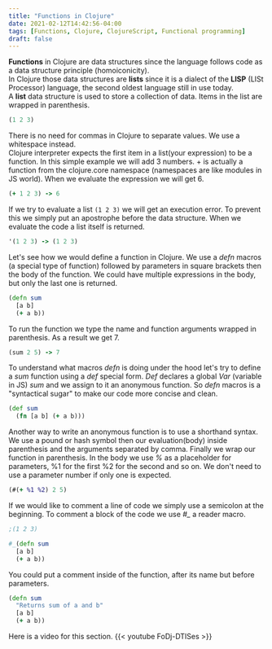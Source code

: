 ```yaml
---
title: "Functions in Clojure"
date: 2021-02-12T14:42:56-04:00
tags: [Functions, Clojure, ClojureScript, Functional programming]
draft: false
---
```


**Functions** in Clojure are data structures since the language follows code as a data structure principle (homoiconicity).  
In Clojure those data structures are **lists** since it is a dialect of the **LISP** (LISt Processor) language, the second oldest language still in use today.  
A **list** data structure is used to store a collection of data. Items in the list are wrapped in parenthesis.  
```clojure
(1 2 3)
```
There is no need for commas in Clojure to separate values. We use a whitespace instead.  
Clojure interpreter expects the first item in a list(your expression) to be a function. In this simple example we will add 3 numbers. + is actually a function from the clojure.core namespace (namespaces are like modules in JS world). When we evaluate the expression we will get 6.
```clojure
(+ 1 2 3) -> 6
```
If we try to evaluate a list `(1 2 3)` we will get an execution error. To prevent this we simply put an apostrophe before the data structure. When we evaluate the code a list itself is returned.
```clojure
'(1 2 3) -> (1 2 3)
```
Let's see how we would define a function in Clojure. We use a *defn* macros (a special type of function) followed by parameters in square brackets then the body of the function. We could have multiple expressions in the body, but only the last one is returned.
```clojure
(defn sum
  [a b]
  (+ a b))
```
To run the function we type the name and function arguments wrapped in parenthesis. As a result we get 7.
```clojure
(sum 2 5) -> 7
```
To understand what macros *defn* is doing under the hood let's try to define a *sum* function using a *def* special form. *Def* declares a global *Var* (variable in JS) *sum*  and we assign to it an anonymous function. So *defn* macros is a "syntactical sugar" to make our code more concise and clean.
```clojure
(def sum
  (fn [a b] (+ a b)))
```
Another way to write an anonymous function is to use a shorthand syntax. We use a pound or hash symbol then our evaluation(body) inside parenthesis and the arguments separated by comma. Finally we wrap our function in parenthesis. In the body we use *%* as a placeholder for parameters, %1 for the first %2 for the second and so on. We don't need to use a parameter number if only one is expected.
```clojure
(#(+ %1 %2) 2 5)
```
If we would like to comment a line of code we simply use a semicolon at the beginning. To comment a block of the code we use *#_* a reader macro.
```clojure
;(1 2 3)

#_(defn sum
  [a b]
  (+ a b))
```
You could put a comment inside of the function, after its name but before parameters.
```clojure
(defn sum
  "Returns sum of a and b"
  [a b]
  (+ a b))
```
Here is a video for this section.
{{< youtube FoDj-DTISes >}}
